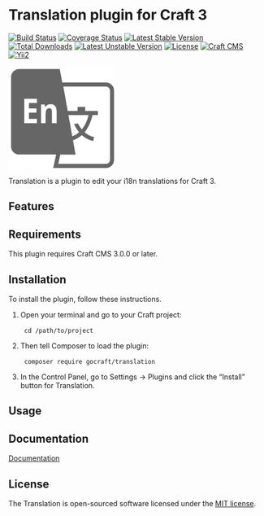 Translation plugin for Craft 3
===============================
[![Build Status](https://travis-ci.org/gocraftcms/translation.svg)](https://travis-ci.org/gocraftcms/translation)
[![Coverage Status](https://coveralls.io/repos/github/gocraftcms/translation/badge.svg?branch=master)](https://coveralls.io/github/gocraftcms/translation?branch=master)
[![Latest Stable Version](https://poser.pugx.org/gocraft/translation/v/stable.svg)](https://packagist.org/packages/gocraft/translation)
[![Total Downloads](https://poser.pugx.org/gocraft/translation/downloads.svg)](https://packagist.org/packages/gocraft/translation) 
[![Latest Unstable Version](https://poser.pugx.org/gocraft/translation/v/unstable.svg)](https://packagist.org/packages/gocraft/translation)
[![License](https://poser.pugx.org/gocraft/translation/license.svg)](https://packagist.org/packages/gocraft/translation)
[![Craft CMS](https://img.shields.io/badge/Powered_by-Craft_CMS-orange.svg?style=flat)](https://craftcms.com/)
[![Yii2](https://img.shields.io/badge/Powered_by-Yii_Framework-green.svg?style=flat)](https://www.yiiframework.com/)

![Screenshot](resources/img/translation.png)

Translation is a plugin to edit your i18n translations for Craft 3.

Features
---------

Requirements
------------

This plugin requires Craft CMS 3.0.0 or later.

Installation
------------

To install the plugin, follow these instructions.

1. Open your terminal and go to your Craft project:

        cd /path/to/project

2. Then tell Composer to load the plugin:

        composer require gocraft/translation

3. In the Control Panel, go to Settings → Plugins and click the “Install” button for Translation.

Usage
-----

Documentation
-------------
[Documentation](https://docs.gocraftcms.com/en/latest/translation)

License
-------
The Translation is open-sourced software licensed under the [MIT license](http://opensource.org/licenses/MIT).